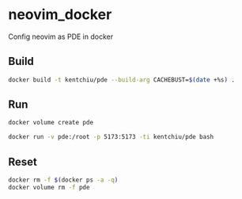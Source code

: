 # neovim_docker

Config neovim as PDE in docker

## Build

```bash
docker build -t kentchiu/pde --build-arg CACHEBUST=$(date +%s) . 
```

## Run


```bash
docker volume create pde
```

```bash
docker run -v pde:/root -p 5173:5173 -ti kentchiu/pde bash
```


## Reset

```bash
docker rm -f $(docker ps -a -q)
docker volume rm -f pde
```
